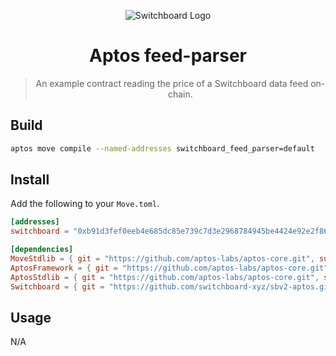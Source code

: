 <div align="center">

![Switchboard Logo](https://github.com/switchboard-xyz/sbv2-core/raw/main/website/static/img/icons/switchboard/avatar.png)

# Aptos feed-parser

> An example contract reading the price of a Switchboard data feed on-chain.

</div>

## Build

```bash
aptos move compile --named-addresses switchboard_feed_parser=default
```

## Install

Add the following to your `Move.toml`.

```toml
[addresses]
switchboard = "0xb91d3fef0eeb4e685dc85e739c7d3e2968784945be4424e92e2f86e2418bf271"

[dependencies]
MoveStdlib = { git = "https://github.com/aptos-labs/aptos-core.git", subdir = "aptos-move/framework/move-stdlib/", rev = "testnet" }
AptosFramework = { git = "https://github.com/aptos-labs/aptos-core.git", subdir = "aptos-move/framework/aptos-framework/", rev = "testnet" }
AptosStdlib = { git = "https://github.com/aptos-labs/aptos-core.git", subdir = "aptos-move/framework/aptos-stdlib/", rev = "testnet" }
Switchboard = { git = "https://github.com/switchboard-xyz/sbv2-aptos.git", subdir = "move/switchboard/testnet/", rev = "main" }  # change to /mainnet/ if on mainnet - or fork and change deps for a specific commit hash (along with aptos deps)
```

## Usage

N/A
